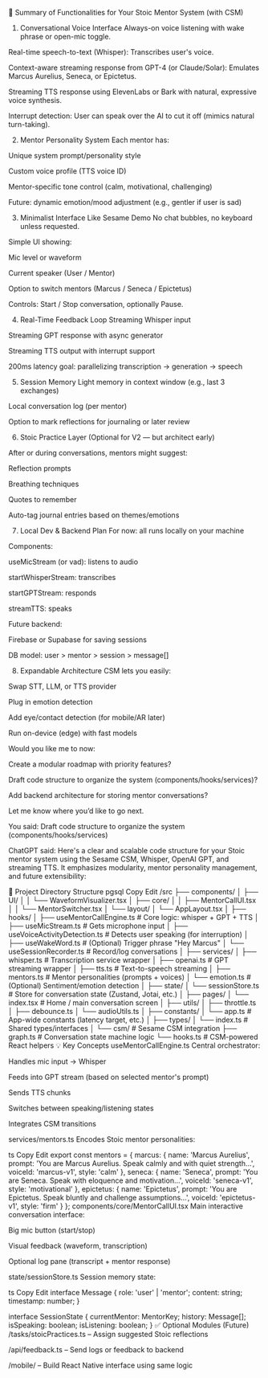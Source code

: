 🧠 Summary of Functionalities for Your Stoic Mentor System (with CSM)
1. Conversational Voice Interface
Always-on voice listening with wake phrase or open-mic toggle.

Real-time speech-to-text (Whisper): Transcribes user's voice.

Context-aware streaming response from GPT-4 (or Claude/Solar): Emulates Marcus Aurelius, Seneca, or Epictetus.

Streaming TTS response using ElevenLabs or Bark with natural, expressive voice synthesis.

Interrupt detection: User can speak over the AI to cut it off (mimics natural turn-taking).

2. Mentor Personality System
Each mentor has:

Unique system prompt/personality style

Custom voice profile (TTS voice ID)

Mentor-specific tone control (calm, motivational, challenging)

Future: dynamic emotion/mood adjustment (e.g., gentler if user is sad)

3. Minimalist Interface Like Sesame Demo
No chat bubbles, no keyboard unless requested.

Simple UI showing:

Mic level or waveform

Current speaker (User / Mentor)

Option to switch mentors (Marcus / Seneca / Epictetus)

Controls: Start / Stop conversation, optionally Pause.

4. Real-Time Feedback Loop
Streaming Whisper input

Streaming GPT response with async generator

Streaming TTS output with interrupt support

200ms latency goal: parallelizing transcription → generation → speech

5. Session Memory
Light memory in context window (e.g., last 3 exchanges)

Local conversation log (per mentor)

Option to mark reflections for journaling or later review

6. Stoic Practice Layer
(Optional for V2 — but architect early)

After or during conversations, mentors might suggest:

Reflection prompts

Breathing techniques

Quotes to remember

Auto-tag journal entries based on themes/emotions

7. Local Dev & Backend Plan
For now: all runs locally on your machine

Components:

useMicStream (or vad): listens to audio

startWhisperStream: transcribes

startGPTStream: responds

streamTTS: speaks

Future backend:

Firebase or Supabase for saving sessions

DB model: user > mentor > session > message[]

8. Expandable Architecture
CSM lets you easily:

Swap STT, LLM, or TTS provider

Plug in emotion detection

Add eye/contact detection (for mobile/AR later)

Run on-device (edge) with fast models

Would you like me to now:

Create a modular roadmap with priority features?

Draft code structure to organize the system (components/hooks/services)?

Add backend architecture for storing mentor conversations?

Let me know where you’d like to go next.






You said:
Draft code structure to organize the system (components/hooks/services)


ChatGPT said:
Here's a clear and scalable code structure for your Stoic mentor system using the Sesame CSM, Whisper, OpenAI GPT, and streaming TTS. It emphasizes modularity, mentor personality management, and future extensibility:

🧱 Project Directory Structure
pgsql
Copy
Edit
/src
├── components/
│   ├── UI/
│   │   └── WaveformVisualizer.tsx
│   ├── core/
│   │   ├── MentorCallUI.tsx
│   │   └── MentorSwitcher.tsx
│   └── layout/
│       └── AppLayout.tsx
│
├── hooks/
│   ├── useMentorCallEngine.ts        # Core logic: whisper + GPT + TTS
│   ├── useMicStream.ts               # Gets microphone input
│   ├── useVoiceActivityDetection.ts  # Detects user speaking (for interruption)
│   ├── useWakeWord.ts                # (Optional) Trigger phrase "Hey Marcus"
│   └── useSessionRecorder.ts         # Record/log conversations
│
├── services/
│   ├── whisper.ts                    # Transcription service wrapper
│   ├── openai.ts                     # GPT streaming wrapper
│   ├── tts.ts                        # Text-to-speech streaming
│   ├── mentors.ts                    # Mentor personalities (prompts + voices)
│   └── emotion.ts                    # (Optional) Sentiment/emotion detection
│
├── state/
│   └── sessionStore.ts               # Store for conversation state (Zustand, Jotai, etc.)
│
├── pages/
│   └── index.tsx                     # Home / main conversation screen
│
├── utils/
│   ├── throttle.ts
│   ├── debounce.ts
│   └── audioUtils.ts
│
├── constants/
│   └── app.ts                        # App-wide constants (latency target, etc.)
│
├── types/
│   └── index.ts                      # Shared types/interfaces
│
└── csm/                              # Sesame CSM integration
    ├── graph.ts                     # Conversation state machine logic
    └── hooks.ts                     # CSM-powered React helpers
💡 Key Concepts
useMentorCallEngine.ts
Central orchestrator:

Handles mic input → Whisper

Feeds into GPT stream (based on selected mentor's prompt)

Sends TTS chunks

Switches between speaking/listening states

Integrates CSM transitions

services/mentors.ts
Encodes Stoic mentor personalities:

ts
Copy
Edit
export const mentors = {
  marcus: {
    name: 'Marcus Aurelius',
    prompt: 'You are Marcus Aurelius. Speak calmly and with quiet strength...',
    voiceId: 'marcus-v1',
    style: 'calm'
  },
  seneca: {
    name: 'Seneca',
    prompt: 'You are Seneca. Speak with eloquence and motivation...',
    voiceId: 'seneca-v1',
    style: 'motivational'
  },
  epictetus: {
    name: 'Epictetus',
    prompt: 'You are Epictetus. Speak bluntly and challenge assumptions...',
    voiceId: 'epictetus-v1',
    style: 'firm'
  }
};
components/core/MentorCallUI.tsx
Main interactive conversation interface:

Big mic button (start/stop)

Visual feedback (waveform, transcription)

Optional log pane (transcript + mentor response)

state/sessionStore.ts
Session memory state:

ts
Copy
Edit
interface Message {
  role: 'user' | 'mentor';
  content: string;
  timestamp: number;
}

interface SessionState {
  currentMentor: MentorKey;
  history: Message[];
  isSpeaking: boolean;
  isListening: boolean;
}
✅ Optional Modules (Future)
/tasks/stoicPractices.ts – Assign suggested Stoic reflections

/api/feedback.ts – Send logs or feedback to backend

/mobile/ – Build React Native interface using same logic